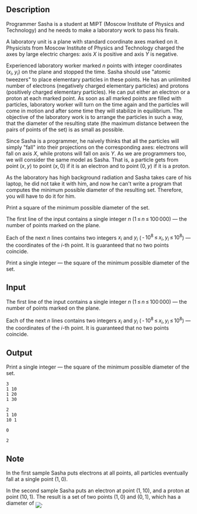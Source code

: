 ## Description

<div><p>Programmer Sasha is a student at MIPT (Moscow Institute of Physics and Technology) and he needs to make a laboratory work to pass his finals.</p><p>A laboratory unit is a plane with standard coordinate axes marked on it. Physicists from Moscow Institute of Physics and Technology charged the axes by large electric charges: axis <span class="tex-span"><i>X</i></span> is positive and axis <span class="tex-span"><i>Y</i></span> is negative.</p><p>Experienced laboratory worker marked <span class="tex-span"><i>n</i></span> points with integer coordinates <span class="tex-span">(<i>x</i><sub class="lower-index"><i>i</i></sub>, <i>y</i><sub class="lower-index"><i>i</i></sub>)</span> on the plane and stopped the time. Sasha should use "atomic tweezers" to place elementary particles in these points. He has an unlimited number of electrons (negatively charged elementary particles) and protons (positively charged elementary particles). He can put either an electron or a proton at each marked point. As soon as all marked points are filled with particles, laboratory worker will turn on the time again and the particles will come in motion and after some time they will stabilize in equilibrium. The objective of the laboratory work is to arrange the particles in such a way, that the diameter of the resulting state (the maximum distance between the pairs of points of the set) is as small as possible.</p><p>Since Sasha is a programmer, he naively thinks that all the particles will simply "fall" into their projections on the corresponding axes: electrons will fall on axis <span class="tex-span"><i>X</i></span>, while protons will fall on axis <span class="tex-span"><i>Y</i></span>. As we are programmers too, we will consider the same model as Sasha. That is, a <span class="tex-font-style-bf">particle gets from point <span class="tex-span">(<i>x</i>, <i>y</i>)</span> to point <span class="tex-span">(<i>x</i>, 0)</span> if it is an electron and to point <span class="tex-span">(0, <i>y</i>)</span> if it is a proton.</span></p><p>As the laboratory has high background radiation and Sasha takes care of his laptop, he did not take it with him, and now he can't write a program that computes the minimum possible diameter of the resulting set. Therefore, you will have to do it for him.</p><p>Print a <span class="tex-font-style-bf">square</span> of the minimum possible diameter of the set.</p></div><div class="input-specification"><p>The first line of the input contains a single integer <span class="tex-span"><i>n</i></span> (<span class="tex-span">1 ≤ <i>n</i> ≤ 100 000</span>)&nbsp;— the number of points marked on the plane.</p><p>Each of the next <span class="tex-span"><i>n</i></span> lines contains two integers <span class="tex-span"><i>x</i><sub class="lower-index"><i>i</i></sub></span> and <span class="tex-span"><i>y</i><sub class="lower-index"><i>i</i></sub></span> (<span class="tex-span"> - 10<sup class="upper-index">8</sup> ≤ <i>x</i><sub class="lower-index"><i>i</i></sub>, <i>y</i><sub class="lower-index"><i>i</i></sub> ≤ 10<sup class="upper-index">8</sup></span>)&nbsp;— the coordinates of the <span class="tex-span"><i>i</i></span>-th point. It is guaranteed that no two points coincide.</p></div><div class="output-specification"><p>Print a single integer&nbsp;— the square of the minimum possible diameter of the set.</p></div>

## Input

<p>The first line of the input contains a single integer <span class="tex-span"><i>n</i></span> (<span class="tex-span">1 ≤ <i>n</i> ≤ 100 000</span>)&nbsp;— the number of points marked on the plane.</p><p>Each of the next <span class="tex-span"><i>n</i></span> lines contains two integers <span class="tex-span"><i>x</i><sub class="lower-index"><i>i</i></sub></span> and <span class="tex-span"><i>y</i><sub class="lower-index"><i>i</i></sub></span> (<span class="tex-span"> - 10<sup class="upper-index">8</sup> ≤ <i>x</i><sub class="lower-index"><i>i</i></sub>, <i>y</i><sub class="lower-index"><i>i</i></sub> ≤ 10<sup class="upper-index">8</sup></span>)&nbsp;— the coordinates of the <span class="tex-span"><i>i</i></span>-th point. It is guaranteed that no two points coincide.</p>

## Output

<p>Print a single integer&nbsp;— the square of the minimum possible diameter of the set.</p>





```input1
3
1 10
1 20
1 30

```




```input2
2
1 10
10 1

```




```output1
0

```




```output2
2

```



## Note

<p>In the first sample Sasha puts electrons at all points, all particles eventually fall at a single point <span class="tex-span">(1, 0)</span>.</p><p>In the second sample Sasha puts an electron at point <span class="tex-span">(1, 10)</span>, and a proton at point <span class="tex-span">(10, 1)</span>. The result is a set of two points <span class="tex-span">(1, 0)</span> and <span class="tex-span">(0, 1)</span>, which has a diameter of <img align="middle" class="tex-formula" src="file://DiELc6HK.png" style="max-width: 100.0%;max-height: 100.0%;">.</p>

